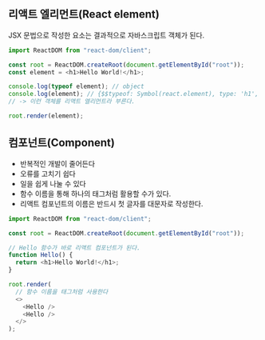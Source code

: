 ## 리액트 엘리먼트(React element)

JSX 문법으로 작성한 요소는 결과적으로 자바스크립트 객체가 된다.

```javascript
import ReactDOM from "react-dom/client";

const root = ReactDOM.createRoot(document.getElementById("root"));
const element = <h1>Hello World!</h1>;

console.log(typeof element); // object
console.log(element); // {$$typeof: Symbol(react.element), type: 'h1', key: null, ref: null, props: {…}, …}
// -> 이런 객체를 리액트 엘리먼트라 부른다.

root.render(element);
```

## 컴포넌트(Component)

- 반복적인 개발이 줄어든다
- 오류를 고치기 쉽다
- 일을 쉽게 나눌 수 있다
- 함수 이름을 통해 하나의 태그처럼 활용할 수가 있다.
- 리액트 컴포넌트의 이름은 반드시 첫 글자를 대문자로 작성한다.

```javascript
import ReactDOM from "react-dom/client";

const root = ReactDOM.createRoot(document.getElementById("root"));

// Hello 함수가 바로 리액트 컴포넌트가 된다.
function Hello() {
  return <h1>Hello World!</h1>;
}

root.render(
  // 함수 이름을 태그처럼 사용한다
  <>
    <Hello />
    <Hello />
  </>
);
```
